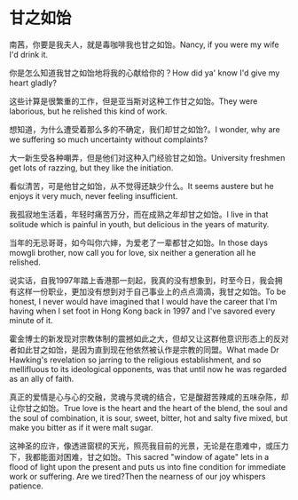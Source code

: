 # 甘之如饴

<p><span class="chinese">南茜，你要是我夫人，就是毒咖啡我也甘之如饴。</span><span class="english">Nancy, if you were my wife I'd drink it.</span></p>

<p><span class="chinese">你是怎么知道我甘之如饴地将我的心献给你的？</span><span class="english">How did ya' know I'd give my heart gladly?</span></p>

<p><span class="chinese">这些计算是很繁重的工作，但是亚当斯对这种工作甘之如饴。</span><span class="english">They were laborious, but he relished this kind of work.</span></p>

<p><span class="chinese">想知道，为什么遭受着那么多的不确定，我们却甘之如饴?。</span><span class="english">I wonder, why are we suffering so much uncertainty without complaints?</span></p>

<p><span class="chinese">大一新生受各种嘲弄，但是他们对这种入门经验甘之如饴。</span><span class="english">University freshmen get lots of razzing, but they like the initiation.</span></p>

<p><span class="chinese">看似清苦，可是他甘之如饴，从不觉得还缺少什么。</span><span class="english">It seems austere but he enjoys it very much, never feeling insufficient.</span></p>

<p><span class="chinese">我孤寂地生活着，年轻时痛苦万分，而在成熟之年却甘之如饴。</span><span class="english">I live in that solitude which is painful in youth, but delicious in the years of maturity.</span></p>

<p><span class="chinese">当年的无忌哥哥，如今叫你六婶，为爱老了一辈都甘之如饴。</span><span class="english">In those days mowgli brother, now call you for love, six neither a generation all he relished.</span></p>

<p><span class="chinese">说实话，自我1997年踏上香港那一刻起，我真的没有想象到，时至今日，我会拥有这样一份职业，更加没有想到对于自己事业上的点点滴滴，我甘之如饴。</span><span class="english">To be honest, I never would have imagined that I would have the career that I'm having when I set foot in Hong Kong back in 1997 and I've savored every minute of it.</span></p>

<p><span class="chinese">霍金博士的新发现对宗教体制的震撼如此之大，但却又让这群他意识形态上的反对者如此甘之如饴，是因为直到现在他依然被认作是宗教的同盟。</span><span class="english">What made Dr Hawking's revelation so jarring to the religious establishment, and so mellifluous to its ideological opponents, was that until now he was regarded as an ally of faith.</span></p>

<p><span class="chinese">真正的爱情是心与心的交融，灵魂与灵魂的结合，它是酸甜苦辣咸的五味杂陈，却让你甘之如饴。</span><span class="english">True love is the heart and the heart of the blend, the soul and the soul of combination, it is sour, sweet, bitter, hot and salty five mixed, but make you bitter as if it were malt sugar.</span></p>

<p><span class="chinese">这神圣的应许，像透进窗棂的天光，照亮我目前的光景，无论是在患难中，或压力下，我都能面对困难，甘之如饴。</span><span class="english">This sacred "window of agate" lets in a flood of light upon the present and puts us into fine condition for immediate work or suffering. Are we tired?Then the nearness of our joy whispers patience.</span></p>

